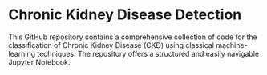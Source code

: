 # Chronic Kidney Disease Detection
This GitHub repository contains a comprehensive collection of code for the classification of Chronic Kidney Disease (CKD) using classical machine-learning techniques. The repository offers a structured and easily navigable Jupyter Notebook.
